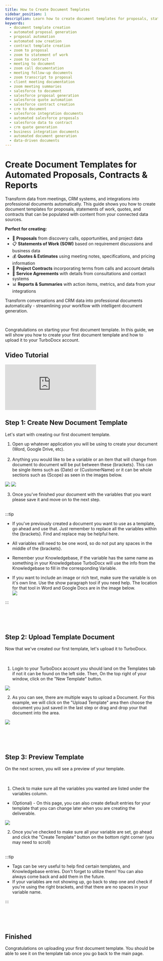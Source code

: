 ```yaml
---
title: How to Create Document Templates
sidebar_position: 1
description: Learn how to create document templates for proposals, statements of work, quotes, and contracts that automatically populate with data from meetings, CRM systems, and business integrations.
keywords:
  - document template creation
  - automated proposal generation
  - proposal automation
  - automated sow creation
  - contract template creation
  - zoom to proposal
  - zoom to statement of work
  - zoom to contract
  - meeting to document
  - zoom call documentation
  - meeting follow-up documents
  - zoom transcript to proposal
  - client meeting documentation
  - zoom meeting summaries
  - salesforce to document
  - salesforce proposal generation
  - salesforce quote automation
  - salesforce contract creation
  - crm to document
  - salesforce integration documents
  - automated salesforce proposals
  - salesforce data to contract
  - crm quote generation
  - business integration documents
  - automated document generation
  - data-driven documents
---
```


# Create Document Templates for Automated Proposals, Contracts & Reports

Transform data from meetings, CRM systems, and integrations into professional documents automatically. This guide shows you how to create document templates for proposals, statements of work, quotes, and contracts that can be populated with content from your connected data sources.

**Perfect for creating:**
- 📄 **Proposals** from discovery calls, opportunities, and project data
- 📋 **Statements of Work (SOW)** based on requirement discussions and business data
- 💰 **Quotes & Estimates** using meeting notes, specifications, and pricing information
- 📝 **Project Contracts** incorporating terms from calls and account details
- 🤝 **Service Agreements** with details from consultations and contact systems
- 📊 **Reports & Summaries** with action items, metrics, and data from your integrations

Transform conversations and CRM data into professional documents automatically - streamlining your workflow with intelligent document generation.

<br/>

Congratulations on starting your first document template. In this guide, we will show you how to create your first document template and how to upload it to your TurboDocx account.

## Video Tutorial

<div style={{position: 'relative', paddingBottom: '56.25%', height: 0, overflow: 'hidden', maxWidth: '100%'}}>
  <iframe 
    src="https://www.youtube.com/embed/IVzmBtHGunQ?si=8u94sDfO5zEFOxUE" 
    title="YouTube video player" 
    frameborder="0" 
    allow="accelerometer; autoplay; clipboard-write; encrypted-media; gyroscope; picture-in-picture; web-share" 
    referrerpolicy="strict-origin-when-cross-origin" 
    allowfullscreen
    style={{position: 'absolute', top: 0, left: 0, width: '100%', height: '100%'}}
  ></iframe>
</div>

## Step 1: Create New Document Template

Let's start with creating our first document template. <br />

1. Open up whatever application you will be using to create your document (Word, Google Drive, etc).
<br/><br/>
2. Anything you would like to be a variable or an item that will change from document to document will be put between these {brackets}. This can be single items such as {Date} or {CustomerName} or it can be whole sections such as {Scope} as seen in the images below.

![](/img/how_to_create_a_template/CreatingATemplateDoc1Title.PNG)
![](/img/how_to_create_a_template/CreatingATemplateDoc2Title.PNG)

3. Once you've finished your document with the variables that you want please save it and move on to the next step.
<br /><br />

:::tip

- If you've previously created a document you want to use as a template, go ahead and use that. Just remember to replace all the variables within the {brackets}. Find and replace may be helpful here.

- All variables will need to be one word, so do not put any spaces in the middle of the {brackets}.

- Remember your Knowledgebase, if the variable has the same name as something in your Knowledgebase TurboDocx will use the info from the Knowledgebase to fill in the corresponding Variable.

- If you want to include an image or rich text, make sure the variable is on it's own line. Use the show paragraph tool if you need help. The location for that tool in Word and Google Docs are in the image below.  
![](/img/how_to_create_a_template/paragraphtool.png)

:::

<br/><br/><br/>

## Step 2: Upload Template Document

Now that we've created our first template, let's upload it to TurboDocx.<br/><br/><br/>

1. Login to your TurboDocx account you should land on the Templates tab if not it can be found on the left side. Then, On the top right of your window, click on the "New Template" button.

![](/img/how_to_create_a_template/newtemp.png)

2. As you can see, there are multiple ways to upload a Document. For this example, we will click on the "Upload Template" area then choose the document you just saved in the last step or drag and drop your that document into the area.

![](/img/how_to_create_a_template/step_1.png)

<br/><br/><br/>

## Step 3: Preview Template

On the next screen, you will see a preview of your template.<br/><br/><br/>

1. Check to make sure all the variables you wanted are listed under the variables column.
- (Optional) - On this page, you can also create default entries for your template that you can change later when you are creating the deliverable.

![](/img/how_to_create_a_template/step_3.png)

2. Once you've checked to make sure all your variable are set, go ahead and click the "Create Template" button on the bottom right corner (you may need to scroll)
<br/><br/>

:::tip

- Tags can be very useful to help find certain templates, and Knowledgebase entries. Don't forget to utilize them! You can also always come back and add them in the future.
- If your variables are not showing up, go back to step one and check if you're using the right brackets, and that there are no spaces in your variable name.

:::

<br/><br/><br/>

## Finished

Congratulations on uploading your first document template. You should be able to see it on the template tab once you go back to the main page.